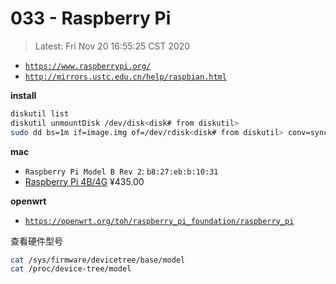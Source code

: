 # 033 - Raspberry Pi

> Latest: Fri Nov 20 16:55:25 CST 2020

* [`https://www.raspberrypi.org/`](https://www.raspberrypi.org/)
* [`http://mirrors.ustc.edu.cn/help/raspbian.html`](http://mirrors.ustc.edu.cn/help/raspbian.html)

**install**

```bash
diskutil list
diskutil unmountDisk /dev/disk<disk# from diskutil>
sudo dd bs=1m if=image.img of=/dev/rdisk<disk# from diskutil> conv=sync
```

**mac**

* `Raspberry Pi Model B Rev 2`: `b8:27:eb:b:10:31`
* [Raspberry Pi 4B/4G](https://item.taobao.com/item.htm?spm=a1z10.5-c-s.w4002-14871668706.12.5f323eb1SuWqgW&id=597115872531) ¥435.00

**openwrt**

* [`https://openwrt.org/toh/raspberry_pi_foundation/raspberry_pi`](https://openwrt.org/toh/raspberry_pi_foundation/raspberry_pi)


查看硬件型号

```bash
cat /sys/firmware/devicetree/base/model
cat /proc/device-tree/model
```
